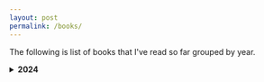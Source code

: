 ```yaml
---
layout: post
permalink: /books/
---
```


The following is list of books that I've read so far grouped by year.

<details>
  <summary><b> 2024</b></summary>

  1. All the light we cannot see <br />
  2. Psycho-cybernetics <br />
  3. What is life? <br />
  4. Clear thinking <br />
  5. Quiet: The Power of Introverts in a World That Can't Stop Talking <br />
  6. Algorithms to Live By - Brian Christian, Tom Griffiths <br />
  7. For the Love of Physics <br />
  8. The Hitchhiker’s Guide to the Galaxy - Douglas Adams <br />
  9. The Restaurant at the End of the Universe - Douglas Adams <br />
  10. The Nature of Software Development - Ron Jeffries <br />
  11. SQL Antipatterns: Avoiding the Pitfalls of Database Programming - Bill Karwin <br />
  12. The Last Question - Isaac Asimov <br />
  13. The Hobbit - J.R.R. Tolkien <br />
  14. The Fellowship of the Ring - J.R.R. Tolkien <br />
  15. 14 Habits of Highly Productive Developers - Zeno Rocha <br />
  16. Jupiters Travels: Four Years Around the World on a Triumph - Ted Simon <br />
  17. Hello Beautiful - Ann Napolitano <br />
  18. Six of Crows - Leigh Bardugo <br />
  19. Crooked Kingdom  - Leigh Bardugo <br />

</details>
